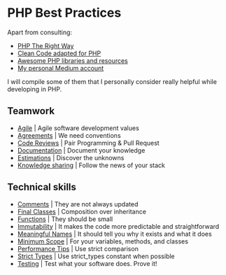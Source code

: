 # PHP Best Practices

Apart from consulting:
* [PHP The Right Way](https://phptherightway.com/)
* [Clean Code adapted for PHP](https://github.com/jupeter/clean-code-php)
* [Awesome PHP libraries and resources](https://github.com/ziadoz/awesome-php)
* [My personal Medium account](https://medium.com/@chemaclass/)

I will compile some of them that I personally consider really helpful while developing in PHP.

## Teamwork

* [Agile](/team-work/agile.md) | Agile software development values
* [Agreements](/team-work/agreements.md) | We need conventions
* [Code Reviews](/team-work/code-reviews.md) | Pair Programming & Pull Request
* [Documentation](/team-work/documentation.md) | Document your knowledge
* [Estimations](/team-work/estimations.md) | Discover the unknowns
* [Knowledge sharing](/team-work/knowledge-sharing.md) | Follow the news of your stack

## Technical skills

* [Comments](/technical-skills/comments.md) | They are not always updated 
* [Final Classes](/technical-skills/final-classes.md) | Composition over inheritance
* [Functions](/technical-skills/functions.md) | They should be small
* [Immutability](/technical-skills/immutability.md) | It makes the code more predictable and straightforward
* [Meaningful Names](/technical-skills/meaningful-names.md) | It should tell you why it exists and what it does
* [Minimum Scope](/technical-skills/minimum-scope.md) | For your variables, methods, and classes
* [Performance Tips](/technical-skills/performance-tips.md) | Use strict comparison
* [Strict Types](/technical-skills/strict-types.md) | Use strict_types constant when possible
* [Testing](/technical-skills/testing.md) | Test what your software does. Prove it!
